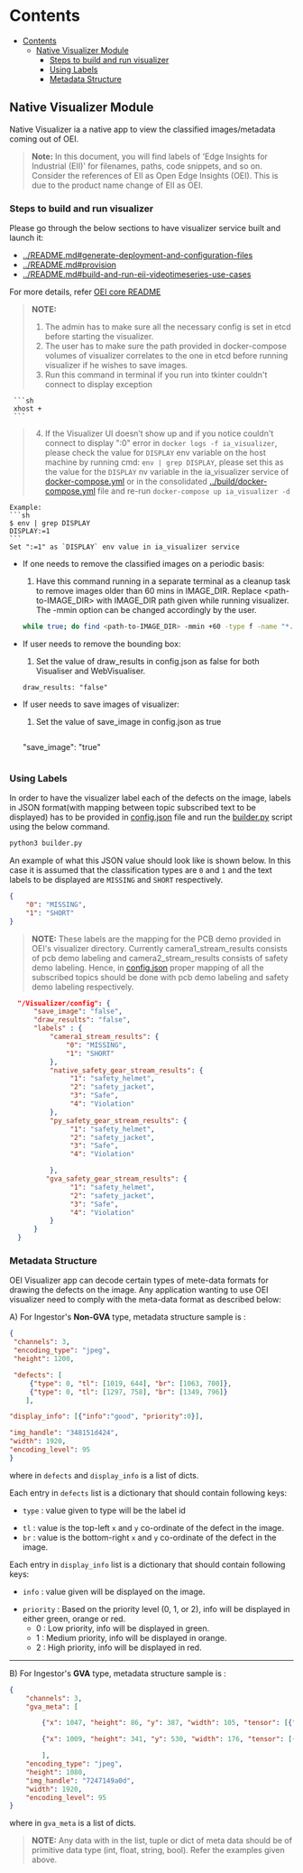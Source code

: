 # Contents

- [Contents](#contents)
  - [Native Visualizer Module](#native-visualizer-module)
    - [Steps to build and run visualizer](#steps-to-build-and-run-visualizer)
    - [Using Labels](#using-labels)
    - [Metadata Structure](#metadata-structure)

## Native Visualizer Module

Native Visualizer ia a native app to view the classified images/metadata coming out of OEI.

>**Note:** In this document, you will find labels of 'Edge Insights for Industrial (EII)' for filenames, paths, code snippets, and so on. Consider the references of EII as Open Edge Insights (OEI). This is due to the product name change of EII as OEI.

### Steps to build and run visualizer

Please go through the below sections to have visualizer service built and launch it:

- [../README.md#generate-deployment-and-configuration-files](https://github.com/open-edge-insights/eii-core/blob/master/README.md#generate-deployment-and-configuration-files)
- [../README.md#provision](https://github.com/open-edge-insights/eii-core/blob/master/README.md#provision)
- [../README.md#build-and-run-eii-videotimeseries-use-cases](https://github.com/open-edge-insights/eii-core/blob/master/README.md#build-and-run-eii-videotimeseries-use-cases)

For more details, refer [OEI core README](https://github.com/open-edge-insights/eii-core/blob/master/README.md)

> **NOTE:**
>
> 1. The admin has to make sure all the necessary config is set in etcd before starting the visualizer.
> 2. The user has to make sure the path provided in docker-compose volumes of visualizer correlates to the one in etcd before running visualizer if he wishes to save images.
> 3. Run this command in terminal if you run into tkinter couldn't connect to display exception

     ```sh
     xhost +
     ```
> 4. If the Visualizer UI doesn’t show up and if you notice couldn't connect to display ":0" error
   in `docker logs -f ia_visualizer`, please check the value for `DISPLAY` env variable on the host
   machine by running cmd: `env | grep DISPLAY`, please set this as the value for the `DISPLAY`
   nv variable in the ia_visualizer service of [docker-compose.yml](docker-compose.yml) or in the
   consolidated [../build/docker-compose.yml](../build/docker-compose.yml) file and re-run
   `docker-compose up ia_visualizer -d`

    Example:
    ```sh
    $ env | grep DISPLAY
    DISPLAY:=1
    ```
    Set ":=1" as `DISPLAY` env value in ia_visualizer service


- If one needs to remove the classified images on a periodic basis:

  1. Have this command running in a separate terminal as a cleanup task to remove images older than 60 mins in IMAGE_DIR. Replace <path-to-IMAGE_DIR> with IMAGE_DIR path given while running visualizer. The -mmin option can be changed accordingly by the user.

    ```sh
    while true; do find <path-to-IMAGE_DIR> -mmin +60 -type f -name "*.png" -exec rm -f {} \;;  done
    ```
- If user needs to remove the bounding box:

  1. Set the value of draw_results in config.json as false for both Visualiser and WebVisualiser.

    ```
    draw_results: "false"
    ```
- If user needs to save images of visualizer:

  1. Set the value of save_image in config.json as true

     ```

    "save_image": "true"
    ```

### Using Labels

  In order to have the visualizer label each of the defects on the image, labels in JSON format(with mapping between topic subscribed text to be displayed) has to be provided in [config.json](./config.json) file and run the [builder.py](https://github.com/open-edge-insights/eii-core/blob/master/build/builder.py) script using the below command.

  ```sh
  python3 builder.py
  ```

  An example of what this JSON value should look like is shown below. In this case
  it is assumed that the classification types are `0` and `1` and the text labels
  to be displayed are `MISSING` and `SHORT` respectively.

  ```json
  {
      "0": "MISSING",
      "1": "SHORT"
  }
  ```

  > **NOTE:** These labels are the mapping for the PCB demo provided in OEI's visualizer directory. Currently camera1_stream_results consists of pcb demo labeling and camera2_stream_results consists of safety demo labeling.
  Hence, in [config.json](./config.json) proper mapping of all the subscribed topics should be done with pcb demo labeling and safety demo labeling respectively.

```json
  "/Visualizer/config": {
      "save_image": "false",
      "draw_results": "false",
      "labels" : {
          "camera1_stream_results": {
              "0": "MISSING",
              "1": "SHORT"
          },
          "native_safety_gear_stream_results": {
               "1": "safety_helmet",
               "2": "safety_jacket",
               "3": "Safe",
               "4": "Violation"
          },
          "py_safety_gear_stream_results": {
               "1": "safety_helmet",
               "2": "safety_jacket",
               "3": "Safe",
               "4": "Violation"

          },
         "gva_safety_gear_stream_results": {
               "1": "safety_helmet",
               "2": "safety_jacket",
               "3": "Safe",
               "4": "Violation"
          }
      }
  }
```

### Metadata Structure

OEI Visualizer app can decode certain types of mete-data formats for drawing the defects on the image.
Any application wanting to use OEI visualizer need to comply with the meta-data format as described below:

A) For Ingestor's **Non-GVA** type, metadata structure sample is :

```json
{
 "channels": 3,
 "encoding_type": "jpeg",
 "height": 1200,

 "defects": [
     {"type": 0, "tl": [1019, 644], "br": [1063, 700]},
     {"type": 0, "tl": [1297, 758], "br": [1349, 796]}
    ],

"display_info": [{"info":"good", "priority":0}],

"img_handle": "348151d424",
"width": 1920,
"encoding_level": 95
}
```

where in `defects` and `display_info` is a list of dicts.

Each entry in `defects` list is a dictionary that should contain following keys:

* `type` : value given to type will be the label id
- `tl` : value is the top-left `x` and `y` co-ordinate of the defect in the image.
- `br` : value is the bottom-right `x` and `y` co-ordinate of the defect in the image.

Each entry in `display_info` list is a dictionary that should contain following keys:

* `info` : value given will be displayed on the image.
- `priority` : Based on the priority level (0, 1, or 2), info will be displayed in either green, orange or red.
  - 0 : Low priority, info will be displayed in green.
  - 1 : Medium priority, info will be displayed in orange.
  - 2 : High priority, info will be displayed in red.

----
B) For Ingestor's **GVA** type, metadata structure sample is :

```json
{
    "channels": 3,
    "gva_meta": [

        {"x": 1047, "height": 86, "y": 387, "width": 105, "tensor": [{"label": "", "label_id": 1, "confidence":0.8094226121902466, "attribute":"detection"}]},

        {"x": 1009, "height": 341, "y": 530, "width": 176, "tensor": [{"label": "", "label_id": 2, "confidence": 0.9699158668518066, "attribute": "detection"}]}

        ],
    "encoding_type": "jpeg",
    "height": 1080,
    "img_handle": "7247149a0d",
    "width": 1920,
    "encoding_level": 95
}

```

where in `gva_meta` is a list of dicts.

>**NOTE:** Any data with in the list, tuple or dict of meta data should be of primitive data type (int, float, string, bool). Refer the examples given above.
